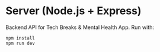 # Server (Node.js + Express)

Backend API for Tech Breaks & Mental Health App. Run with:

```
npm install
npm run dev
```
